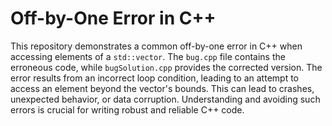 # Off-by-One Error in C++
This repository demonstrates a common off-by-one error in C++ when accessing elements of a `std::vector`. The `bug.cpp` file contains the erroneous code, while `bugSolution.cpp` provides the corrected version.  The error results from an incorrect loop condition, leading to an attempt to access an element beyond the vector's bounds.  This can lead to crashes, unexpected behavior, or data corruption.  Understanding and avoiding such errors is crucial for writing robust and reliable C++ code.